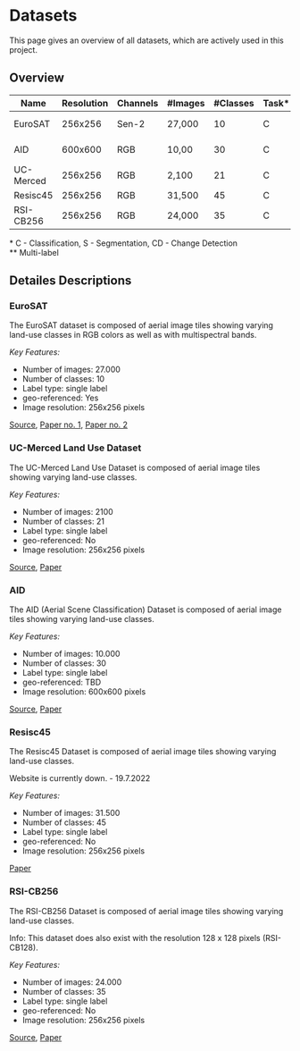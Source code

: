 # Datasets

This page gives an overview of all datasets, which are actively used in this project. 


## Overview

| Name           | Resolution       | Channels | #Images | #Classes | Task\* | Ref.                                                                                                                                               |
|----------------|------------------|----------|---------|----------|--------|----------------------------------------------------------------------------------------------------------------------------------------------------|
| EuroSAT        | 256x256          | Sen-2    | 27,000  | 10       | C      | [Source](https://github.com/phelber/eurosat), [P1](https://doi.org/10.1109/JSTARS.2019.2918242), [P2](https://doi.org/10.1109/IGARSS.2018.8519248) |
| AID            | 600x600          | RGB      | 10,00   | 30       | C      | [Source](https://captain-whu.github.io/AID/), [P1](https://doi.org/10.1109/TGRS.2017.2685945)                                                      |
| UC-Merced      | 256x256          | RGB      | 2,100   | 21       | C      | [Source](http://weegee.vision.ucmerced.edu/datasets/landuse.html), [P1](https://doi.org/10.1145/1869790.1869829)                                   |
| Resisc45       | 256x256          | RGB      | 31,500  | 45       | C      | [P1](https://doi.org/10.1109/JPROC.2017.2675998)                                                                                                   |
| RSI-CB256      | 256x256          | RGB      | 24,000  | 35       | C      | [Source](https://github.com/lehaifeng/RSI-CB), [P1](https://doi.org/10.3390/s20061594)                                                             |

\* C - Classification, S - Segmentation, CD - Change Detection <br/>
\** Multi-label 


## Detailes Descriptions


### EuroSAT
The EuroSAT dataset is composed of aerial image tiles showing varying land-use classes in RGB colors as well as with multispectral bands.

*Key Features:*
* Number of images: 27.000
* Number of classes: 10
* Label type: single label
* geo-referenced: Yes
* Image resolution: 256x256 pixels

[Source](https://github.com/phelber/eurosat), [Paper no. 1](https://doi.org/10.1109/JSTARS.2019.2918242), [Paper no. 2](https://doi.org/10.1109/IGARSS.2018.8519248)

### UC-Merced Land Use Dataset
The UC-Merced Land Use Dataset is composed of aerial image tiles showing varying land-use classes.

*Key Features:*
* Number of images: 2100
* Number of classes: 21
* Label type: single label
* geo-referenced: No
* Image resolution: 256x256 pixels

[Source](http://weegee.vision.ucmerced.edu/datasets/landuse.html), [Paper](https://doi.org/10.1145/1869790.1869829)

### AID
The AID (Aerial Scene Classification) Dataset is composed of aerial image tiles showing varying land-use classes.

*Key Features:*
* Number of images: 10.000
* Number of classes: 30
* Label type: single label
* geo-referenced: TBD
* Image resolution: 600x600 pixels

[Source](https://captain-whu.github.io/AID/), [Paper](https://doi.org/10.1109/TGRS.2017.2685945)

### Resisc45
The Resisc45 Dataset is composed of aerial image tiles showing varying land-use classes.

Website is currently down. - 19.7.2022

*Key Features:*
* Number of images: 31.500
* Number of classes: 45
* Label type: single label
* geo-referenced: No
* Image resolution: 256x256 pixels

[Paper](https://doi.org/10.1109/JPROC.2017.2675998)

### RSI-CB256
The RSI-CB256 Dataset is composed of aerial image tiles showing varying land-use classes.

Info: This dataset does also exist with the resolution 128 x 128 pixels (RSI-CB128).

*Key Features:*
* Number of images: 24.000
* Number of classes: 35
* Label type: single label
* geo-referenced: No
* Image resolution: 256x256 pixels

[Source](https://github.com/lehaifeng/RSI-CB), [Paper](https://doi.org/10.3390/s20061594)
